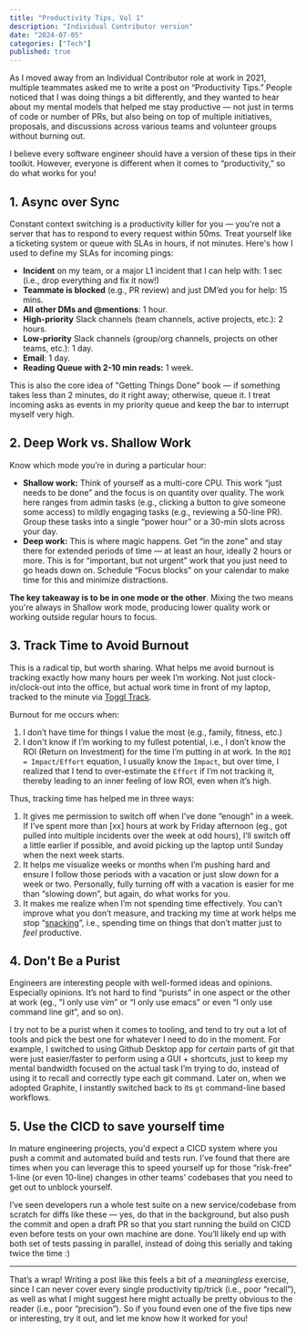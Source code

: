```yaml
---
title: "Productivity Tips, Vol 1"
description: "Individual Contributor version"
date: "2024-07-05"
categories: ["Tech"]
published: true
---
```


As I moved away from an Individual Contributor role at work in 2021, multiple teammates asked me to write a post on “Productivity Tips.” People noticed that I was doing things a bit differently, and they wanted to hear about my mental models that helped me stay productive — not just in terms of code or number of PRs, but also being on top of multiple initiatives, proposals, and discussions across various teams and volunteer groups without burning out.

I believe every software engineer should have a version of these tips in their toolkit. However, everyone is different when it comes to “productivity,” so do what works for you!

## 1. Async over Sync

Constant context switching is a productivity killer for you — you're not a server that has to respond to every request within 50ms. Treat yourself like a ticketing system or queue with SLAs in hours, if not minutes. Here's how I used to define my SLAs for incoming pings:

- **Incident** on my team, or a major L1 incident that I can help with: 1 sec (i.e., drop everything and fix it now!)
- **Teammate is blocked** (e.g., PR review) and just DM’ed you for help: 15 mins.
- **All other DMs and @mentions**: 1 hour.
- **High-priority** Slack channels (team channels, active projects, etc.): 2 hours.
- **Low-priority** Slack channels (group/org channels, projects on other teams, etc.): 1 day.
- **Email**: 1 day.
- **Reading Queue with 2-10 min reads:** 1 week.

This is also the core idea of "Getting Things Done" book — if something takes less than 2 minutes, do it right away; otherwise, queue it. I treat incoming asks as events in my priority queue and keep the bar to interrupt myself very high.

## 2. Deep Work vs. Shallow Work

Know which mode you’re in during a particular hour:

- **Shallow work:** Think of yourself as a multi-core CPU. This work “just needs to be done” and the focus is on quantity over quality. The work here ranges from admin tasks (e.g., clicking a button to give someone some access) to mildly engaging tasks (e.g., reviewing a 50-line PR). Group these tasks into a single “power hour” or a 30-min slots across your day.
- **Deep work:** This is where magic happens. Get “in the zone” and stay there for extended periods of time — at least an hour, ideally 2 hours or more. This is for “important, but not urgent” work that you just need to go heads down on. Schedule “Focus blocks” on your calendar to make time for this and minimize distractions.

**The key takeaway is to be in one mode or the other**. Mixing the two means you're always in Shallow work mode, producing lower quality work or working outside regular hours to focus.

## 3. Track Time to Avoid Burnout

This is a radical tip, but worth sharing. What helps me avoid burnout is tracking exactly how many hours per week I’m working. Not just clock-in/clock-out into the office, but actual work time in front of my laptop, tracked to the minute via [Toggl Track](https://toggl.com/track/toggl-desktop/).

Burnout for me occurs when:

1. I don’t have time for things I value the most (e.g., family, fitness, etc.)
2. I don't know if I’m working to my fullest potential, i.e., I don’t know the ROI (Return on Investment) for the time I’m putting in at work. In the `ROI = Impact/Effort` equation, I usually know the `Impact`, but over time, I realized that I tend to over-estimate the `Effort` if I’m not tracking it, thereby leading to an inner feeling of low ROI, even when it’s high.

Thus, tracking time has helped me in three ways:

1. It gives me permission to switch off when I’ve done “enough” in a week. If I’ve spent more than [xx] hours at work by Friday afternoon (eg., got pulled into multiple incidents over the week at odd hours), I’ll switch off a little earlier if possible, and avoid picking up the laptop until Sunday when the next week starts.
2. It helps me visualize weeks or months when I’m pushing hard and ensure I follow those periods with a vacation or just slow down for a week or two. Personally, fully turning off with a vacation is easier for me than “slowing down”, but again, do what works for you.
3. It makes me realize when I’m not spending time effectively. You can’t improve what you don’t measure, and tracking my time at work helps me stop “[snacking](https://lethain.com/work-on-what-matters/)”, i.e., spending time on things that don’t matter just to _feel_ productive.

## 4. Don't Be a Purist

Engineers are interesting people with well-formed ideas and opinions. Especially opinions. It’s not hard to find “purists” in one aspect or the other at work (eg., ”I only use vim” or “I only use emacs” or even “I only use command line git”, and so on).

I try not to be a purist when it comes to tooling, and tend to try out a lot of tools and pick the best one for whatever I need to do in the moment. For example, I switched to using Github Desktop app for _certain_ parts of git that were just easier/faster to perform using a GUI + shortcuts, just to keep my mental bandwidth focused on the actual task I’m trying to do, instead of using it to recall and correctly type each git command. Later on, when we adopted Graphite, I instantly switched back to its `gt` command-line based workflows.

## 5. Use the CICD to save yourself time

In mature engineering projects, you'd expect a CICD system where you push a commit and automated build and tests run. I’ve found that there are times when you can leverage this to speed yourself up for those “risk-free” 1-line (or even 10-line) changes in other teams’ codebases that you need to get out to unblock yourself.

I’ve seen developers run a whole test suite on a new service/codebase from scratch for diffs like these — yes, do that in the background, but also push the commit and open a draft PR so that you start running the build on CICD even before tests on your own machine are done. You’ll likely end up with both set of tests passing in parallel, instead of doing this serially and taking twice the time :)

---

That’s a wrap! Writing a post like this feels a bit of a _meaningless_ exercise, since I can never cover every single productivity tip/trick (i.e., poor “recall”), as well as what I might suggest here might actually be pretty obvious to the reader (i.e., poor “precision”). So if you found even one of the five tips new or interesting, try it out, and let me know how it worked for you!
